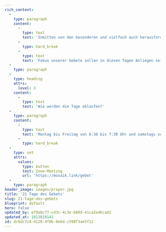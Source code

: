 ```yaml
---
rich_content:
  -
    type: paragraph
    content:
      -
        type: text
        text: 'Inmitten von den besonderen und vielfach auch herausfordernden Zeiten, in denen wir leben, wollen wir als Kirche unseren Blick auf Jesus richten! Darum werden wir als ganze Church 21 Tage lang in einer Gebets- und Fastenzeit Gottes Gegenwart suchen und seinen Thron mit unseren Gebeten bestürmen.  '
      -
        type: hard_break
      -
        type: text
        text: 'Fokus unserer Gebete sollen in diesen Tagen Anliegen sein, die unsere Kirche betreffen und für die wir gemeinsam einstehen wollen. Jeden Tag werden wir uns dabei einen der Namen anschauen, mit denen Gott sich offenbart hat, und unseren Blick neu auf sein Wesen, seine Gnade, Größe und Kraft richten lassen.'
  -
    type: paragraph
  -
    type: heading
    attrs:
      level: 3
    content:
      -
        type: text
        text: 'Wie werden die Tage ablaufen?'
  -
    type: paragraph
    content:
      -
        type: text
        text: 'Montag bis Freitag von 6:30 bis 7:30 Uhr und samstags von 9:00 bis 9:30 Uhr wollen wir morgens per Zoom zusammenkommen un den Tag gemeinsam mit Worship, einen glaubensstärkenden Input und Gebet starten.'
      -
        type: hard_break
  -
    type: set
    attrs:
      values:
        type: button
        text: Zoom-Meeting
        url: 'https://mosaik.link/gebet'
  -
    type: paragraph
header_image: images/prayer.jpg
title: '21 Tage des Gebets'
slug: 21-tage-des-gebets
blueprint: default
hero: false
updated_by: e79a8c77-cd3c-4c3e-b80d-41ca2e46cad2
updated_at: 1613819141
id: dc6dc7c8-d128-4f0b-8e6d-c598f3ae5f12
---
```

